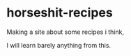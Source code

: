 # horseshit-recipes

Making a site about some recipes i think,

I will learn barely anything from this.